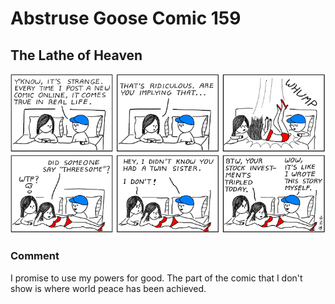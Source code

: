 # Abstruse Goose Comic 159
## The Lathe of Heaven

![image](comics/lathe_of_heaven.png)
### Comment
I promise to use my powers for good. The part of the comic that I don't show is where world peace has been achieved.
